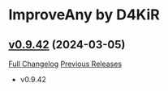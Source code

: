 # ImproveAny by D4KiR

## [v0.9.42](https://github.com/d4kir92/ImproveAny/tree/v0.9.42) (2024-03-05)
[Full Changelog](https://github.com/d4kir92/ImproveAny/compare/v0.9.36...v0.9.42) [Previous Releases](https://github.com/d4kir92/ImproveAny/releases)

- v0.9.42  
